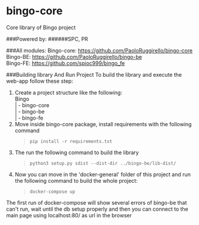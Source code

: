 # bingo-core
Core library of Bingo project

###Powered by:
######SPC, PR



###All modules:
Bingo-core: https://github.com/PaoloRuggirello/bingo-core \
Bingo-BE: https://github.com/PaoloRuggirello/bingo-be \
Bingo-FE: https://github.com/spioc999/bingo_fe

###Building library And Run Project
To build the library and execute the web-app follow these step:
1. Create a project structure like the following: \
   Bingo \
   | -  bingo-core \
   | -  bingo-be \
   | -  bingo-fe
2. Move inside bingo-core package, install requirements with the following command
   > `pip install -r requirements.txt`
3. The run the following command to build the library
   > `python3 setup.py sdist --dist-dir ../bingo-be/lib-dist/`
4. Now you can move in the 'docker-general' folder of this project and run the following command to build the whole project:
   > `docker-compose up`
   
The first run of docker-compose will show several errors of bingo-be that can't run, 
wait until the db setup properly and then you can connect to the main page using 
localhost:80/ as url in the browser 